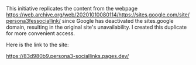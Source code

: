 ﻿This initiative replicates the content from the webpage https://web.archive.org/web/20201010080114/https://sites.google.com/site/persona3fessociallink/ since Google has deactivated the sites.google domain, resulting in the original site's unavailability. I created this duplicate for more convenient access.

Here is the link to the site:

https://83d980b9.persona3-sociallinks.pages.dev/
